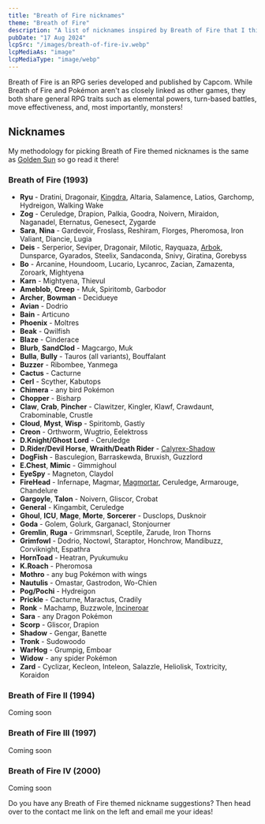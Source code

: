 ```yaml
---
title: "Breath of Fire nicknames"
theme: "Breath of Fire"
description: "A list of nicknames inspired by Breath of Fire that I think would work well with Pokémon."
pubDate: "17 Aug 2024"
lcpSrc: "/images/breath-of-fire-iv.webp"
lcpMediaAs: "image"
lcpMediaType: "image/webp"
---
```


Breath of Fire is an RPG series developed and published by Capcom. While Breath of Fire and Pokémon aren't as closely linked as other games, they both share general RPG traits such as elemental powers, turn-based battles, move effectiveness, and, most importantly, monsters!

## Nicknames

My methodology for picking Breath of Fire themed nicknames is the same as [Golden Sun](/nicknames/themes/golden-sun/) so go read it there!

### Breath of Fire (1993)

* **Ryu** - Dratini, Dragonair, [Kingdra](/nicknames/kingdra/), Altaria, Salamence, Latios, Garchomp, Hydreigon, Walking Wake
* **Zog** - Ceruledge, Drapion, Palkia, Goodra, Noivern, Miraidon, Naganadel, Eternatus, Genesect, Zygarde
* **Sara**, **Nina** - Gardevoir, Froslass, Reshiram, Florges, Pheromosa, Iron Valiant, Diancie, Lugia
* **Deis** - Serperior, Seviper, Dragonair, Milotic, Rayquaza, [Arbok](/nicknames/arbok/), Dunsparce, Gyarados, Steelix, Sandaconda, Snivy, Giratina, Gorebyss
* **Bo** - Arcanine, Houndoom, Lucario, Lycanroc, Zacian, Zamazenta, Zoroark, Mightyena
* **Karn** - Mightyena, Thievul
* **Ameblob**, **Creep** - Muk, Spiritomb, Garbodor
* **Archer**, **Bowman** - Decidueye
* **Avian** - Dodrio
* **Bain** - Articuno
* **Phoenix** - Moltres
* **Beak** - Qwilfish
* **Blaze** - Cinderace
* **Blurb**, **SandClod** - Magcargo, Muk
* **Bulla**, **Bully** - Tauros (all variants), Bouffalant
* **Buzzer** - Ribombee, Yanmega
* **Cactus** - Cacturne
* **Cerl** - Scyther, Kabutops
* **Chimera** - any bird Pokémon
* **Chopper** - Bisharp
* **Claw**, **Crab**, **Pincher** - Clawitzer, Kingler, Klawf, Crawdaunt, Crabominable, Crustle
* **Cloud**, **Myst**, **Wisp** - Spiritomb, Gastly
* **Creon** - Orthworm, Wugtrio, Eelektross
* **D.Knight/Ghost Lord** - Ceruledge
* **D.Rider/Devil Horse**, **Wraith/Death Rider** - [Calyrex-Shadow](/nicknames/shadow-rider-calyrex/)
* **DogFish** - Basculegion, Barraskewda, Bruxish, Guzzlord
* **E.Chest**, **Mimic** - Gimmighoul
* **EyeSpy** - Magneton, Claydol
* **FireHead** - Infernape, Magmar, [Magmortar](/nicknames/magmortar/), Ceruledge, Armarouge, Chandelure
* **Gargoyle**, **Talon** - Noivern, Gliscor, Crobat
* **General** - Kingambit, Ceruledge
* **Ghoul**, **ICU**, **Mage**, **Morte**, **Sorcerer** - Dusclops, Dusknoir
* **Goda** - Golem, Golurk, Garganacl, Stonjourner
* **Gremlin**, **Ruga** - Grimmsnarl, Sceptile, Zarude, Iron Thorns
* **Grimfowl** - Dodrio, Noctowl, Staraptor, Honchrow, Mandibuzz, Corviknight, Espathra
* **HornToad** - Heatran, Pyukumuku
* **K.Roach** - Pheromosa
* **Mothro** - any bug Pokémon with wings
* **Nautulis** - Omastar, Gastrodon, Wo-Chien
* **Pog/Pochi** - Hydreigon
* **Prickle** - Cacturne, Maractus, Cradily
* **Ronk** - Machamp, Buzzwole, [Incineroar](/nicknames/incineroar/)
* **Sara** - any Dragon Pokémon
* **Scorp** - Gliscor, Drapion
* **Shadow** - Gengar, Banette
* **Tronk** - Sudowoodo
* **WarHog** - Grumpig, Emboar
* **Widow** - any spider Pokémon
* **Zard** - Cyclizar, Kecleon, Inteleon, Salazzle, Heliolisk, Toxtricity, Koraidon

### Breath of Fire II (1994)

Coming soon

### Breath of Fire III (1997)

Coming soon

### Breath of Fire IV (2000)

Coming soon

Do you have any Breath of Fire themed nickname suggestions? Then head over to the contact me link on the left and email me your ideas!